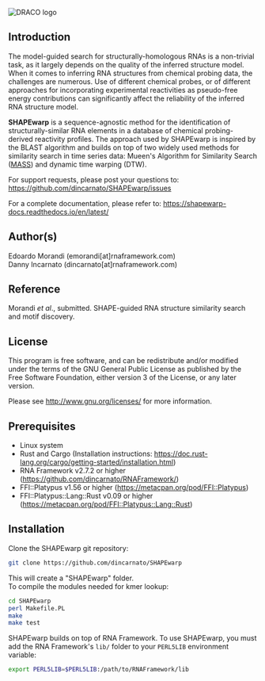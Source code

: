 ![DRACO logo](http://www.incarnatolab.com/images/software/SHAPEwarp.png)
<br />
## Introduction

The model-guided search for structurally-homologous RNAs is a non-trivial task, as it largely depends on the quality of the inferred structure model. When it comes to inferring RNA structures from chemical probing data, the challenges are numerous. Use of different chemical probes, or of different approaches for incorporating experimental reactivities as pseudo-free energy contributions can significantly affect the reliability of the inferred RNA structure model.

__SHAPEwarp__ is a sequence-agnostic method for the identification of structurally-similar RNA elements in a database of chemical probing-derived reactivity profiles. The approach used by SHAPEwarp is inspired by the BLAST algorithm and builds on top of two widely used methods for similarity search in time series data: Mueen's Algorithm for Similarity Search ([MASS](https://www.cs.unm.edu/~mueen/FastestSimilaritySearch.html)) and dynamic time warping (DTW). 

For support requests, please post your questions to: <https://github.com/dincarnato/SHAPEwarp/issues>

For a complete documentation, please refer to: <https://shapewarp-docs.readthedocs.io/en/latest/>


## Author(s)

Edoardo Morandi (emorandi[at]rnaframework.com)<br/>
Danny Incarnato (dincarnato[at]rnaframework.com)<br/>


## Reference

Morandi *et al*., submitted. SHAPE-guided RNA structure similarity search and motif discovery.

## License

This program is free software, and can be redistribute and/or modified under the terms of the GNU General Public License as published by the Free Software Foundation, either version 3 of the License, or any later version.

Please see <http://www.gnu.org/licenses/> for more information.


## Prerequisites

- Linux system
- Rust and Cargo (Installation instructions: <https://doc.rust-lang.org/cargo/getting-started/installation.html>)
- RNA Framework v2.7.2 or higher (<https://github.com/dincarnato/RNAFramework/>)
- FFI::Platypus v1.56 or higher (<https://metacpan.org/pod/FFI::Platypus>)
- FFI::Platypus::Lang::Rust v0.09 or higher (<https://metacpan.org/pod/FFI::Platypus::Lang::Rust>)


## Installation

Clone the SHAPEwarp git repository:

```bash
git clone https://github.com/dincarnato/SHAPEwarp
```
This will create a "SHAPEwarp" folder.<br/>
To compile the modules needed for kmer lookup:

```bash
cd SHAPEwarp
perl Makefile.PL
make
make test
```
SHAPEwarp builds on top of RNA Framework. To use SHAPEwarp, you must add the RNA Framework's ``lib/`` folder to your ``PERL5LIB`` environment variable:

```bash
export PERL5LIB=$PERL5LIB:/path/to/RNAFramework/lib
```